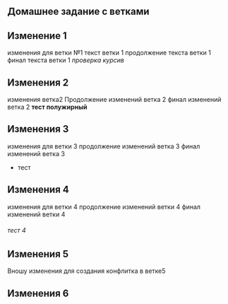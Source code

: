 ## Домашнее задание с ветками 

## Изменение 1

изменения для ветки №1
текст ветки 1
продолжение текста ветки 1
финал текста ветки 1 *проверка курсив*

## Изменения 2

изменения ветка2
Продолжение изменений ветка 2
финал изменений ветка 2
**тест полужирный**

## Изменения 3

изменения для ветки 3
продолжение изменений ветка 3
финал изменений ветка 3
 - тест

## Изменения 4

изменения для ветки 4
продолжение изменений ветки 4
финал изменений ветки 4
###### тест 4

## Изменения 5

Вношу изменения для создания конфлитка в ветке5

## Изменения 6